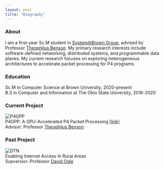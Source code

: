 ```yaml
---
layout: post
title: "Biography"
---
```


### About
I am a first-year Sc.M student in [System@Brown Group][system-group], advised by Professor [Theophilus Benson][theophilus-benson]. My primary research interests include software-defined networking, distributed systems, and programmable data planes. My current research focuses on exploring heterogeneous architectures to accelerate packet processing for P4 programs.  

### Education
Sc.M in Computer Science at Brown University, 2020-present  
B.S in Computer and Information at The Ohio State University, 2016-2020

### Current Project
![P4GPP]({{site.baseurl}}/assets/img/p4gpp.jpg)  
P4GPP: A GPU-Accelerated P4 Packet Processing [[link]][p4gpp]  
Advisor: Professor [Theophilus Benson][theophilus-benson]

### Past Project
![DTN]({{site.baseurl}}/assets/img/dtn.jpg)  
Enabling Internet Access In Rural Areas  
Supversior: Professor [David Ogle][david-ogle]  

[theophilus-benson]: https://cs.brown.edu/~tab/
[david-ogle]: https://sites.google.com/site/daveogle/dave-s-homepage
[system-group]: https://systems.cs.brown.edu/
[p4gpp]: https://cseyj.github.io/p4gpp/ 
